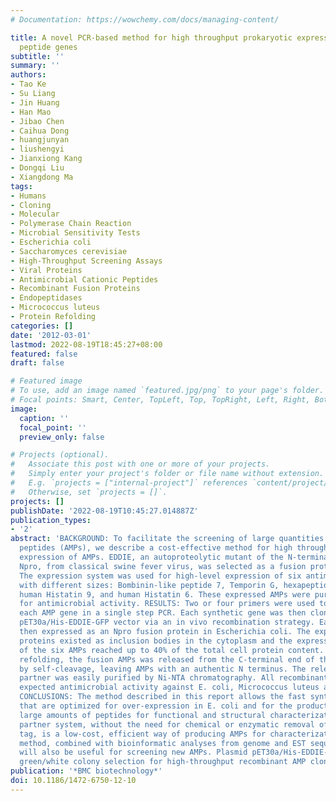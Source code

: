 ```yaml
---
# Documentation: https://wowchemy.com/docs/managing-content/

title: A novel PCR-based method for high throughput prokaryotic expression of antimicrobial
  peptide genes
subtitle: ''
summary: ''
authors:
- Tao Ke
- Su Liang
- Jin Huang
- Han Mao
- Jibao Chen
- Caihua Dong
- huangjunyan
- liushengyi
- Jianxiong Kang
- Dongqi Liu
- Xiangdong Ma
tags:
- Humans
- Cloning
- Molecular
- Polymerase Chain Reaction
- Microbial Sensitivity Tests
- Escherichia coli
- Saccharomyces cerevisiae
- High-Throughput Screening Assays
- Viral Proteins
- Antimicrobial Cationic Peptides
- Recombinant Fusion Proteins
- Endopeptidases
- Micrococcus luteus
- Protein Refolding
categories: []
date: '2012-03-01'
lastmod: 2022-08-19T18:45:27+08:00
featured: false
draft: false

# Featured image
# To use, add an image named `featured.jpg/png` to your page's folder.
# Focal points: Smart, Center, TopLeft, Top, TopRight, Left, Right, BottomLeft, Bottom, BottomRight.
image:
  caption: ''
  focal_point: ''
  preview_only: false

# Projects (optional).
#   Associate this post with one or more of your projects.
#   Simply enter your project's folder or file name without extension.
#   E.g. `projects = ["internal-project"]` references `content/project/deep-learning/index.md`.
#   Otherwise, set `projects = []`.
projects: []
publishDate: '2022-08-19T10:45:27.014887Z'
publication_types:
- '2'
abstract: 'BACKGROUND: To facilitate the screening of large quantities of new antimicrobial
  peptides (AMPs), we describe a cost-effective method for high throughput prokaryotic
  expression of AMPs. EDDIE, an autoproteolytic mutant of the N-terminal autoprotease,
  Npro, from classical swine fever virus, was selected as a fusion protein partner.
  The expression system was used for high-level expression of six antimicrobial peptides
  with different sizes: Bombinin-like peptide 7, Temporin G, hexapeptide, Combi-1,
  human Histatin 9, and human Histatin 6. These expressed AMPs were purified and evaluated
  for antimicrobial activity. RESULTS: Two or four primers were used to synthesize
  each AMP gene in a single step PCR. Each synthetic gene was then cloned into the
  pET30a/His-EDDIE-GFP vector via an in vivo recombination strategy. Each AMP was
  then expressed as an Npro fusion protein in Escherichia coli. The expressed fusion
  proteins existed as inclusion bodies in the cytoplasm and the expression levels
  of the six AMPs reached up to 40% of the total cell protein content. On in vitro
  refolding, the fusion AMPs was released from the C-terminal end of the autoprotease
  by self-cleavage, leaving AMPs with an authentic N terminus. The released fusion
  partner was easily purified by Ni-NTA chromatography. All recombinant AMPs displayed
  expected antimicrobial activity against E. coli, Micrococcus luteus and S. cerevisia.
  CONCLUSIONS: The method described in this report allows the fast synthesis of genes
  that are optimized for over-expression in E. coli and for the production of sufficiently
  large amounts of peptides for functional and structural characterization. The Npro
  partner system, without the need for chemical or enzymatic removal of the fusion
  tag, is a low-cost, efficient way of producing AMPs for characterization. The cloning
  method, combined with bioinformatic analyses from genome and EST sequence data,
  will also be useful for screening new AMPs. Plasmid pET30a/His-EDDIE-GFP also provides
  green/white colony selection for high-throughput recombinant AMP cloning.'
publication: '*BMC biotechnology*'
doi: 10.1186/1472-6750-12-10
---
```

